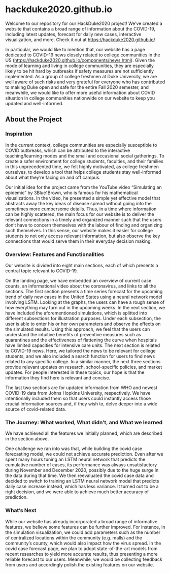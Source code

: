 # hackduke2020.github.io
Welcome to our repository for our HackDuke2020 project! We’ve created a website that contains a broad range of information about the COVID-19, including latest updates, forecast for daily new cases, interactive visualization, and more. Check it out at https://hackduke2020.github.io/

In particular, we would like to mention that, our website has a page dedicated to COVID-19 news closely related to college communities in the US (https://hackduke2020.github.io/components/news.html). Given the mode of learning and living in college communities, they are especially likely to be hit hard by outbreaks if safety measures are not sufficiently implemented. As a group of college freshmen at Duke University, we are well aware of such risks and very grateful for everyone who has contributed to making Duke open and safe for the entire Fall 2020 semester, and meanwhile, we would like to offer more useful information about COVID situation in college communities nationwide on our website to keep you updated and well-informed. 


## About the Project

### Inspiration
In the current context, college communities are especially susceptible to COVID outbreaks, which can be attributed to the interactive teaching/learning modes and the small and occasional social gatherings. To create a safer environment for college students, faculties, and their families in this unprecedented time, we felt highly motivated, as college freshmen ourselves, to develop a tool that helps college students stay well-informed about what they’re facing on and off campus.

Our initial idea for the project came from the YouTube video “Simulating an epidemic” by 3Blue1Brown, who is famous for his mathematical visualizations. In the video, he presented a simple yet effective model that abstracts away the key ideas of disease spread without going into the sometimes more cumbersome details. Thus, in a time where information can be highly scattered, the main focus for our website is to deliver the relevant connections in a timely and organized manner such that the users don’t have to concern themselves with the labour of finding and organizing such themselves. In this sense, our website makes it easier for college students to not only access relevant information, but also observe the key connections that would serve them in their everyday decision making. 

### Overview: Features and Functionalities

Our website is divided into eight main sections, each of which presents a central topic relevant to COVID-19. 

On the landing page, we have embedded an overview of current case counts, an informational video about the coronavirus, and links to all the sections. The first section presents a time series forecast for the upcoming trend of daily new cases in the United States using a neural network model involving LSTM. Looking at the graphs, the users can have a rough sense of how everything may turn out in the upcoming weeks. In the next section, we have included the aforementioned simulations, which is splitted into different subsections for illustration purposes. Under each subsection, the user is able to enter his or her own parameters and observe the effects on the simulated results. Using this approach, we feel that the users can understand the intuitive benefits of preventive measures such as quarantines and the effectiveness of flattening the curve when hospitals have limited capacities for intensive care units. The next section is related to COVID-19 news. Here, we tailored the news to be relevant for college students, and we also included a search function for users to find news related to any specific college. In a similar manner, the next three sections provide relevant updates on research, school-specific policies, and market updates. For people interested in these topics, our hope is that the information they find here is relevant and concise. 

The last two sections are for updated information from WHO and newest COVID-19 data from Johns Hopkins University, respectively. We have intentionally included them so that users could instantly access those crucial information sources and, if they wish to, delve deeper into a wide source of covid-related data. 

### The Journey: What worked, What didn’t, and What we learned

We have achieved all the features we initially planned, which are described in the section above. 

One challenge we ran into was that, while building the covid case forecasting model, we could not achieve accurate prediction. Even after we spent many hours tuning an LSTM neural network that predicts the cumulative number of cases, its performance was always unsatisfactory during November and December 2020, possibly due to the huge surge in the data during that time. We then reevaluated the covid case data and decided to switch to training an LSTM neural network model that predicts daily case increase instead, which has less variance. It turned out to be a right decision, and we were able to achieve much better accuracy of prediction. 

### What’s Next
While our website has already incorporated a broad range of informative features, we believe some features can be further improved. For instance, in the simulation visualization, we could add parameters such as the number of centralized locations within the community (e.g. malls) and the community’s county, which would also impact how the virus spread. In the covid case forecast page, we plan to adopt state-of-the-art models from recent researches to yield more accurate results, thus presenting a more reliable forecast to our users. Meanwhile, we would be collecting feedback from users and accordingly polish the existing features on our website. 

